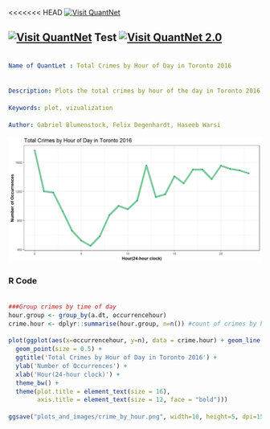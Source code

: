 <<<<<<< HEAD
[<img src="https://github.com/QuantLet/Styleguide-and-FAQ/blob/master/pictures/banner.png" width="888" alt="Visit QuantNet">](http://quantlet.de/)

## [<img src="https://github.com/QuantLet/Styleguide-and-FAQ/blob/master/pictures/qloqo.png" alt="Visit QuantNet">](http://quantlet.de/) **Test** [<img src="https://github.com/QuantLet/Styleguide-and-FAQ/blob/master/pictures/QN2.png" width="60" alt="Visit QuantNet 2.0">](http://quantlet.de/)

```yaml

Name of QuantLet : Total Crimes by Hour of Day in Toronto 2016


Description: Plots the total crimes by hour of the day in Toronto 2016.

Keywords: plot, vizualization

Author: Gabriel Blumenstock, Felix Degenhardt, Haseeb Warsi


```

![Picture1](crime_by_hour.png)


### R Code
```r

###Group crimes by time of day
hour.group <- group_by(a.dt, occurrencehour)
crime.hour <- dplyr::summarise(hour.group, n=n()) #count of crimes by hour

plot(ggplot(aes(x=occurrencehour, y=n), data = crime.hour) + geom_line(size = 2.5, alpha = 0.7, color = "mediumseagreen", group=1) + 
  geom_point(size = 0.5) + 
  ggtitle('Total Crimes by Hour of Day in Toronto 2016') +
  ylab('Number of Occurrences') +
  xlab('Hour(24-hour clock)') +
  theme_bw() +
  theme(plot.title = element_text(size = 16),
        axis.title = element_text(size = 12, face = "bold")))

ggsave("plots_and_images/crime_by_hour.png", width=10, height=5, dpi=150)
